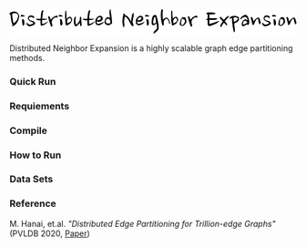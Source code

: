 ![pic](pics/DNE_logo.png)

Distributed Neighbor Expansion is a highly scalable graph edge partitioning methods.

### Quick Run

### Requiements

### Compile

### How to Run

### Data Sets

### Reference

M. Hanai, et.al. *"Distributed Edge Partitioning for Trillion-edge Graphs"* (PVLDB 2020, [Paper](https://arxiv.org/abs/1908.05855))